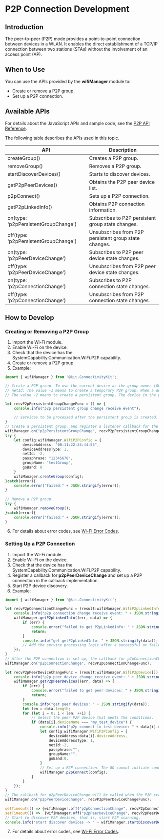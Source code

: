 # P2P Connection Development

## Introduction
The peer-to-peer (P2P) mode provides a point-to-point connection between devices in a WLAN. It enables the direct establishment of a TCP/IP connection between two stations (STAs) without the involvement of an access point (AP).

## When to Use
You can use the APIs provided by the **wifiManager** module to:

- Create or remove a P2P group.
- Set up a P2P connection.

## Available APIs

For details about the JavaScript APIs and sample code, see the [P2P API Reference](../../reference/apis-connectivity-kit/js-apis-wifiManager.md).

The following table describes the APIs used in this topic.

| API| Description|
| -------- | -------- |
| createGroup() | Creates a P2P group.|
| removeGroup() | Removes a P2P group.|
| startDiscoverDevices()  | Starts to discover devices.|
| getP2pPeerDevices() | Obtains the P2P peer device list.|
| p2pConnect() | Sets up a P2P connection.|
| getP2pLinkedInfo() | Obtains P2P connection information.|
| on(type: 'p2pPersistentGroupChange') | Subscribes to P2P persistent group state changes.|
| off(type: 'p2pPersistentGroupChange') | Unsubscribes from P2P persistent group state changes.|
| on(type: 'p2pPeerDeviceChange') | Subscribes to P2P peer device state changes.|
| off(type: 'p2pPeerDeviceChange') | Unsubscribes from P2P peer device state changes.|
| on(type: 'p2pConnectionChange') | Subscribes to P2P connection state changes.|
| off(type: 'p2pConnectionChange') | Unsubscribes from P2P connection state changes.|

## How to Develop

### Creating or Removing a P2P Group
1. Import the Wi-Fi module.
2. Enable Wi-Fi on the device.
3. Check that the device has the SystemCapability.Communication.WiFi.P2P capability.
4. Create or remove a P2P group.
5. Example:

```ts
import { wifiManager } from '@kit.ConnectivityKit';

// Create a P2P group. To use the current device as the group owner (GO), set:
// netId: The value -1 means to create a temporary P2P group. When a device in the group is to be connected next time, GO negotiation and WPS key negotiation must be performed again.
// The value -2 means to create a persistent group. The device in the group can be reconnected without GO negotiation or WPS key negotiation.

let recvP2pPersistentGroupChangeFunc = () => {
	console.info("p2p persistent group change receive event");
  
	// Services to be processed after the persistent group is created.
}
// Create a persistent group, and register a listener callback for the persistent group status changes.
wifiManager.on("p2pPersistentGroupChange", recvP2pPersistentGroupChangeFunc);
try {
	let config:wifiManager.WifiP2PConfig = {
		deviceAddress: "00:11:22:33:44:55",
		deviceAddressType: 1,
		netId: -2,
		passphrase: "12345678",
		groupName: "testGroup",
		goBand: 0
	}
	wifiManager.createGroup(config);	
}catch(error){
	console.error("failed:" + JSON.stringify(error));
}
    
// Remove a P2P group.
try {
	wifiManager.removeGroup();	
}catch(error){
	console.error("failed:" + JSON.stringify(error));
}
```

6. For details about error codes, see [Wi-Fi Error Codes](../../reference/apis-connectivity-kit/errorcode-wifi.md).

### Setting Up a P2P Connection
1. Import the Wi-Fi module.
2. Enable Wi-Fi on the device.
3. Check that the device has the SystemCapability.Communication.WiFi.P2P capability.
4. Register a callback for **p2pPeerDeviceChange** and set up a P2P connection in the callback implementation.
5. Start P2P device discovery.
6. Example:

```ts
import { wifiManager } from '@kit.ConnectivityKit';
  
let recvP2pConnectionChangeFunc = (result:wifiManager.WifiP2pLinkedInfo) => {
	console.info("p2p connection change receive event: " + JSON.stringify(result));
	wifiManager.getP2pLinkedInfo((err, data) => {
		if (err) {
			console.error("failed to get P2pLinkedInfo: " + JSON.stringify(err));
			return;
		}
		console.info("get getP2pLinkedInfo: " + JSON.stringify(data));
		// Add the service processing logic after a successful or failed P2P connection.
	});
}
// After the P2P connection is set up, the callback for p2pConnectionChange will be called.
wifiManager.on("p2pConnectionChange", recvP2pConnectionChangeFunc);
  
let recvP2pPeerDeviceChangeFunc = (result:wifiManager.WifiP2pDevice[]) => {
	console.info("p2p peer device change receive event: " + JSON.stringify(result));
	wifiManager.getP2pPeerDevices((err, data) => {
		if (err) {
			console.error("failed to get peer devices: " + JSON.stringify(err));
			return;
		}
		console.info("get peer devices: " + JSON.stringify(data));
		let len = data.length;
		for (let i = 0; i < len; ++i) {
			// Select the peer P2P device that meets the conditions.
			if (data[i].deviceName === "my_test_device") {
				console.info("p2p connect to test device: " + data[i].deviceAddress);
				let config:wifiManager.WifiP2PConfig = {
					deviceAddress:data[i].deviceAddress,
					deviceAddressType: 1,
					netId:-2,
					passphrase:"",
					groupName:"",
					goBand:0,
				}
				// Set up a P2P connection. The GO cannot initiate connections.
				wifiManager.p2pConnect(config);
			}
		}
	});
}
// The callback for p2pPeerDeviceChange will be called when the P2P scanning result is reported.
wifiManager.on("p2pPeerDeviceChange", recvP2pPeerDeviceChangeFunc);
  
setTimeout(() => {wifiManager.off("p2pConnectionChange", recvP2pConnectionChangeFunc);}, 125 * 1000);
setTimeout(() =>  {wifiManager.off("p2pPeerDeviceChange", recvP2pPeerDeviceChangeFunc);}, 125 * 1000);
// Start to discover P2P devices, that is, start P2P scanning.
console.info("start discover devices -> " + wifiManager.startDiscoverDevices());
```

7. For details about error codes, see [Wi-Fi Error Codes](../../reference/apis-connectivity-kit/errorcode-wifi.md).
